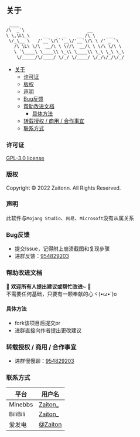 ## 关于

```txt
 ____ 
/\  _`\                        __            
\ \,\L\_\     __   _ __    __ /\_\    ___    
 \/_\__ \   /'__`\/\`'__\/'__`\/\ \ /' _ `\  
   /\ \L\ \/\  __/\ \ \//\  __/\ \ \/\ \/\ \ 
   \ `\____\ \____\\ \_\\ \____\\ \_\ \_\ \_\
    \/_____/\/____/ \/_/ \/____/ \/_/\/_/\/_/
```

- [关于](#关于)
  - [许可证](#许可证)
  - [版权](#版权)
  - [声明](#声明)
  - [Bug反馈](#bug反馈)
  - [帮助改进文档](#帮助改进文档)
    - [具体方法](#具体方法)
  - [转载授权 / 商用 / 合作事宜](#转载授权--商用--合作事宜)
  - [联系方式](#联系方式)

### 许可证

[GPL-3.0 license](https://www.gnu.org/licenses/gpl-3.0.zh-cn.html)  

### 版权

Copyright © 2022 Zaitonn. All Rights Reserved.

### 声明

此软件与`Mojang Studio`、`网易`、`Microsoft`没有从属关系

### Bug反馈

- 提交Issue，记得附上崩溃截图和复现步骤
- 进群反馈：[954829203](https://jq.qq.com/?_wv=1027&amp;k=XNZqPSPv)

### 帮助改进文档

💖 **欢迎所有人提出建议或帮忙改进~** 💖  
不需要任何基础，只要有一颗奉献的心ヾ(•ω•`)o

#### 具体方法

- fork该项目后提交pr
- 进群直接向作者提出更改建议

### 转载授权 / 商用 / 合作事宜

- 进群慢慢聊：[954829203](https://jq.qq.com/?_wv=1027&amp;k=XNZqPSPv)

### 联系方式

| 平台     | 用户名                                                    |
| -------- | --------------------------------------------------------- |
| Minebbs  | [Zaiton_](https://www.minebbs.com/members/zaiton_.21326/) |
| BiliBili | [Zaiton_](https://space.bilibili.com/406125728)           |
| 爱发电   | [@Zaiton](https://afdian.net/@Zaiton)                     |

